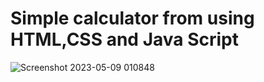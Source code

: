 # Simple calculator from using HTML,CSS and Java Script
![Screenshot 2023-05-09 010848](https://user-images.githubusercontent.com/108237108/236918180-421845a0-6b45-4891-85b8-1568c433ae9c.png)
